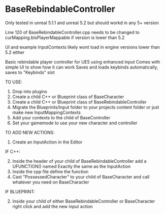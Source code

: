 # BaseRebindableController
 Only tested in unreal 5.1.1 and unreal 5.2 but should workd in any 5+ version
 
 Line 120 of BaseRebindableController.cpp needs to be changed to curMapping.bIsPlayerMappable if version is lower than 5.2
 
 UI and example InputContexts likely wont load in engine versions lower than 5.2 either

 Basic rebindable player controller for UE5 using enhanced input
 Comes with simple UI to show how it can work
 Saves and loads keybinds automatically, saves to "Keybinds" slot
 
 TO USE:
 1. Drop into plugins
 2. Create a child C++ or Blueprint class of BaseCharacter
 3. Create a child C++ or Blueprint class of BaseRebindableController
 4. Migrate the Blueprints/Input folder to your projects content folder or just make new InputMappingContexts
 5. Add your contexts to the child of BaseController 
 6. Set your gamemode to use your new character and controller 



TO ADD NEW ACTIONS:
1. Create an InputAction in the Editor

IF C++:

2. Inside the header of your child of BaseRebindableController add a UFUNCTION() named Exactly the same as the InputAction
3. Inside the cpp file define the function
4. Cast "PossessedCharacter" to your child of BaseCharacter and call whatever you need on BaseCharacter

IF BLUEPRINT:

2. Inside your child of either BaseRebindableController or BaseCharacter right click and add the new input action 

